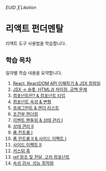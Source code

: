 ###### EUID ╳ Likelion

# 리액트 펀더멘탈

리액트 도구 사용법을 학습합니다.

## 학습 목차

일자별 학습 내용을 요약합니다.

1. [React, ReactDOM API 이해하기 & JSX 컴파일](./summary/01.md)
1. [JSX → 슬롯, HTML과 차이점, 공백 문제](./summary/02.md)
1. [컴포넌트란? & 컴포넌트 타입](./summary/03.md)
1. [컴포넌트 속성 & 변형](./summary/04.md)
1. [프래그먼트 & 렌더 리스트](./summary/05.md)
1. [조건부 렌더링](./summary/06.md)
1. [이벤트 핸들링 & 상태 관리 I](./summary/07.md)
1. [상태 관리 II](./summary/08.md)
1. [폼 컨트롤 I](./summary/09.md)
1. [폼 컨트롤 II & 사이드 이펙트 I](./summary/10.md)
1. [사이드 이펙트 II](./summary/11.md)
1. [커스텀 훅](./summary/12.md)
1. [ref 참조 및 전달, 고차 컴포넌트](./summary/13.md)
1. [속성 검사, 성능 최적화](./summary/14.md)